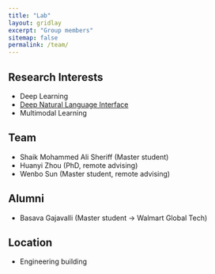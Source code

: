 ```yaml
---
title: "Lab"
layout: gridlay
excerpt: "Group members"
sitemap: false
permalink: /team/
---
```



## Research Interests

- Deep Learning
- [Deep Natural Language Interface](https://wenlu-w.github.io/project/2021/01/01/NLIDB.html)
- Multimodal Learning


## Team

- Shaik Mohammed Ali Sheriff (Master student)
- Huanyi Zhou (PhD, remote advising) 
- Wenbo Sun (Master student, remote advising)


## Alumni

- Basava Gajavalli (Master student -> Walmart Global Tech)


## Location

- Engineering building

